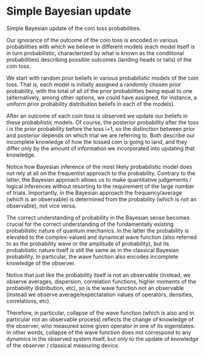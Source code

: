 # Simple Bayesian update

Simple Bayesian update of the coin toss probabilities.

Our ignorance of the outcome of the coin toss is encoded in various probabilities with which we believe in different models (each model itself is in turn probabilistic, characterized by what is known as the conditional probabilities) describing possible outcomes (landing heads or tails) of the coin toss.

We start with random prior beliefs in various probabilistic models of the coin toss. That is, each model is initially assigned a randomly chosen prior probability, with the total of all of the prior probabilities being equal to one (alternatively, among other options, we could have assigned, for instance, a uniform prior probability distribution beliefs in each of the models).

After an outcome of each coin toss is observed we update our beliefs in these probabilistic models. Of course, the posterior probability after the toss i is the prior probability before the toss i+1, so the distinction between prior and posterior depends on which trial we are referring to. Both describe our incomplete knowledge of how the tossed coin is going to land, and they differ only by the amount of information we incorporated into updating that knowledge.

Notice how Bayesian inference of the most likely probabilistic model does not rely at all on the frequentist approach to the probability. Contrary to the latter, the Bayesian approach allows us to make quantitative judgements / logical inferences without resorting to the requirement of the large number of trials. Importantly, in the Bayesian approach the frequency/average (which is an observable) is determined from the probability (which is not an observable), not vice versa.

The correct understanding of probability in the Bayesian sense becomes crucial for the correct understanding of the fundamentally existing probabilistic nature of quantum mechanics. In the latter the probability is elevated to the complex-valued and dynamical wave function (also referred to as the probability wave or the amplitude of probability), but its probabilistic nature itself is still the same as in the classical Bayesian probability. In particular, the wave function also encodes incomplete knowledge of the observer.

Notice that just like the probability itself is not an observable (instead, we observe averages, dispersion, correlation functions, higher moments of the probability distribution, etc), so is the wave function not an observable (instead we observe average/expectatation values of operators, densities, correlations, etc).

Therefore, in particular, collapse of the wave function (which is also and in particular not an observable process) reflects the change of knowledge of the observer, who measured some given operator in one of its eigenstates. In other words, collapse of the wave function does not correspond to any dynamics in the observed system itself, but only to the update of knowledge of the observer / classical measuring device. 
